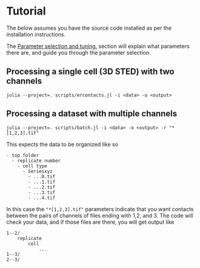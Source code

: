 # Tutorial
The below assumes you have the source code installed as per the installation instructions.

The [Parameter selection and tuning.](@ref) section will explain what parameters there are, and guide you through the parameter selection.

## Processing a single cell (3D STED) with two channels
```
julia --project=. scripts/ercontacts.jl -i <data> -o <output>
```

## Processing a dataset with multiple channels
```
julia --project=. scripts/batch.jl -i <data> -o <output> -r "*[1,2,3].tif"
```
This expects the data to be organized like so
```
- top folder
  - replicate number
    - cell type
      - Seriesxyz 
        - ...0.tif
        - ...1.tif
        - ...2.tif 
        - ...3.tif
        - ...4.tif
```
In this case the `"*[1,2,3].tif"` parameters indicate that you want contacts between the pairs of channels of files ending with 1,2, and 3. 
The code will check your data, and if those files are there, you will get output like

```
1--2/
    replicate 
        cell 
            ...
1--3/
2--3/
```
